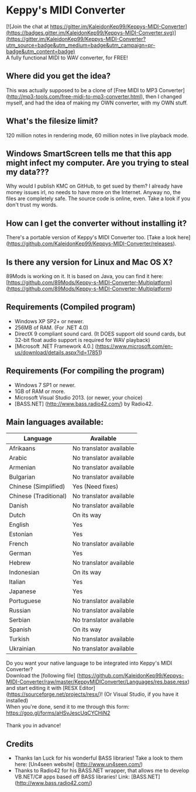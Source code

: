# Keppy's MIDI Converter
[![Join the chat at https://gitter.im/KaleidonKep99/Keppys-MIDI-Converter](https://badges.gitter.im/KaleidonKep99/Keppys-MIDI-Converter.svg)](https://gitter.im/KaleidonKep99/Keppys-MIDI-Converter?utm_source=badge&utm_medium=badge&utm_campaign=pr-badge&utm_content=badge)
<br>
A fully functional MIDI to WAV converter, for FREE!

## Where did you get the idea?
This was actually supposed to be a clone of [Free MIDI to MP3 Converter] (http://mp3-tools.com/free-midi-to-mp3-converter.html), then I changed myself, and had the idea of making my OWN converter, with my OWN stuff.

## What's the filesize limit?
120 million notes in rendering mode, 60 million notes in live playback mode.

## Windows SmartScreen tells me that this app might infect my computer. Are you trying to steal my data???
Why would I publish KMC on GitHub, to get sued by them? I already have money issues irl, no needs to have more on the Internet.
Anyway no, the files are completely safe. The source code is online, even. Take a look if you don't trust my words.

## How can I get the converter without installing it?
There's a portable version of Keppy's MIDI Converter too. [Take a look here] (https://github.com/KaleidonKep99/Keppys-MIDI-Converter/releases).

## Is there any version for Linux and Mac OS X?
89Mods is working on it. It is based on Java, you can find it here: [https://github.com/89Mods/Keppy-s-MIDI-Converter-Multiplatform] (https://github.com/89Mods/Keppy-s-MIDI-Converter-Multiplatform)

## Requirements (Compiled program)
- Windows XP SP2+ or newer.
- 256MB of RAM. (For .NET 4.0)
- DirectX 9 compliant sound card. (It DOES support old sound cards, but 32-bit float audio support is required for WAV playback)
- [Microsoft .NET Framework 4.0.] (https://www.microsoft.com/en-us/download/details.aspx?id=17851)

## Requirements (For compiling the program)
- Windows 7 SP1 or newer.
- 1GB of RAM or more.
- Microsoft Visual Studio 2013. (or newer, your choice)
- [BASS.NET] (http://www.bass.radio42.com/) by Radio42.

## Main languages available:
Language | Available
------------ | -------------
Afrikaans | No translator available
Arabic | No translator available
Armenian | No translator available
Bulgarian | No translator available
Chinese (Simplified) | Yes (Need fixes)
Chinese (Traditional) | No translator available
Danish | No translator available
Dutch | On its way
English | Yes
Estonian | Yes
French | No translator available
German | Yes
Hebrew | No translator available
Indonesian | On its way
Italian | Yes
Japanese | Yes
Portuguese | No translator available
Russian | No translator available
Serbian | No translator available
Spanish | On its way
Turkish | No translator available
Ukrainian | No translator available

Do you want your native language to be integrated into Keppy's MIDI Converter? <br>
Download the [following file] (https://github.com/KaleidonKep99/Keppys-MIDI-Converter/raw/master/KeppyMIDIConverter/Languages/res.base.resx) and start editing it with [RESX Editor] (https://sourceforge.net/projects/resx/)! (Or Visual Studio, if you have it installed)<br>
When you're done, send it to me through this form: https://goo.gl/forms/aHSvJescUqCYCHiN2<br><br>
Thank you in advance!

## Credits
- Thanks Ian Luck for his wonderful BASS libraries! Take a look to them here: [Un4seen website] (http://www.un4seen.com/)
- Thanks to Radio42 for his BASS.NET wrapper, that allows me to develop VB.NET/C# apps based off BASS libraries! Link: [BASS.NET] (http://www.bass.radio42.com/)
